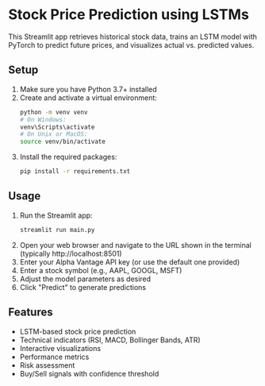 # Stock Price Prediction using LSTMs

This Streamlit app retrieves historical stock data, trains an LSTM model with PyTorch to predict future prices, and visualizes actual vs. predicted values.

## Setup

1. Make sure you have Python 3.7+ installed
2. Create and activate a virtual environment:
   ```bash
   python -m venv venv
   # On Windows:
   venv\Scripts\activate
   # On Unix or MacOS:
   source venv/bin/activate
   ```
3. Install the required packages:
   ```bash
   pip install -r requirements.txt
   ```

## Usage

1. Run the Streamlit app:
   ```bash
   streamlit run main.py
   ```
2. Open your web browser and navigate to the URL shown in the terminal (typically http://localhost:8501)
3. Enter your Alpha Vantage API key (or use the default one provided)
4. Enter a stock symbol (e.g., AAPL, GOOGL, MSFT)
5. Adjust the model parameters as desired
6. Click "Predict" to generate predictions

## Features

- LSTM-based stock price prediction
- Technical indicators (RSI, MACD, Bollinger Bands, ATR)
- Interactive visualizations
- Performance metrics
- Risk assessment
- Buy/Sell signals with confidence threshold
